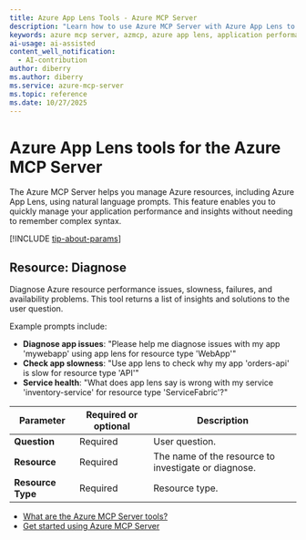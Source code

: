 ```yaml
---
title: Azure App Lens Tools - Azure MCP Server
description: "Learn how to use Azure MCP Server with Azure App Lens to manage application performance and insights. Get started with natural language prompts."
keywords: azure mcp server, azmcp, azure app lens, application performance, insights
ai-usage: ai-assisted
content_well_notification: 
  - AI-contribution
author: diberry
ms.author: diberry
ms.service: azure-mcp-server
ms.topic: reference
ms.date: 10/27/2025
---
```


# Azure App Lens tools for the Azure MCP Server

The Azure MCP Server helps you manage Azure resources, including Azure App Lens, using natural language prompts. This feature enables you to quickly manage your application performance and insights without needing to remember complex syntax.

[!INCLUDE [tip-about-params](../includes/tools/parameter-consideration.md)]

## Resource: Diagnose

<!-- `azmcp applens resource diagnose` -->

Diagnose Azure resource performance issues, slowness, failures, and availability problems. This tool returns a list of insights and solutions to the user question.

Example prompts include:

- **Diagnose app issues**: "Please help me diagnose issues with my app 'mywebapp' using app lens for resource type 'WebApp'"
- **Check app slowness**: "Use app lens to check why my app 'orders-api' is slow for resource type 'API'"
- **Service health**: "What does app lens say is wrong with my service 'inventory-service' for resource type 'ServiceFabric'?"

| Parameter |  Required or optional | Description |
|-----------------------|----------------------|-------------|
| **Question** |  Required | User question. |
| **Resource** |  Required | The name of the resource to investigate or diagnose. |
| **Resource Type** |  Required | Resource type.  |

- [What are the Azure MCP Server tools?](index.md)
- [Get started using Azure MCP Server](../get-started.md)